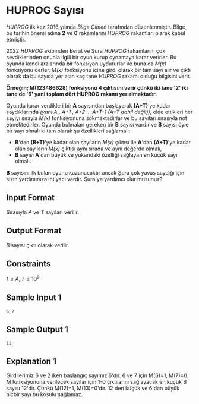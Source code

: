 <script src="https://cdn.mathjax.org/mathjax/latest/MathJax.js?config=TeX-AMS-MML_HTMLorMML" type="text/javascript"></script>

# HUPROG Sayısı
_HUPROG_ ilk kez 2016 yılında _Bilge Çimen_ tarafından düzenlenmiştir. Bilge, bu tarihin önemi adına **2** ve **6** rakamlarını _HUPROG_ rakamları olarak kabul etmiştir.

2022 _HUPROG_ ekibinden Berat ve Şura _HUPROG_ rakamlarını çok sevdiklerinden onunla ilgili bir oyun kurup oynamaya karar verirler. Bu oyunda kendi aralarında bir fonksiyon uydururlar ve buna da _M(x)_ fonksiyonu derler. _M(x)_ fonksiyonu içine girdi olarak bir tam sayı alır ve çıktı olarak da bu sayıda yer alan kaç tane _HUPROG_ rakamı olduğu bilgisini verir.

**Örneğin; M(123486628) fonksiyonu 4 çıktısını verir çünkü iki tane '2' iki tane de '6' yani toplam dört HUPROG rakamı yer almaktadır.**

Oyunda karar verdikleri bir **A** sayısından başlayarak **(A+T)**'ye kadar saydıklarında _(yani A , A+1 , A+2 ... A+T-1 (A+T dahil değil))_, elde ettikleri her sayıyı sırayla _M(x)_ fonksiyonuna sokmaktadırlar ve bu sayıları sırasıyla not etmektedirler. Oyunda bulmaları gereken bir **B** sayısı vardır ve **B** sayısı öyle bir sayı olmalı ki tam olarak şu özellikleri sağlamalı:

-   **B**'den **(B+T)**'ye kadar olan sayıların _M(x)_ çıktısı ile **A**'dan **(A+T)**'ye kadar olan sayıların _M(x)_ çıktısı aynı sırada ve aynı değerde olmalı,
-   **B** sayısı **A**'dan büyük ve yukarıdaki özelliği sağlayan en küçük sayı olmalı.

**B** sayısını ilk bulan oyunu kazanacaktır ancak Şura çok yavaş saydığı için sizin yardımınıza ihtiyacı vardır. Şura'ya yardımcı olur musunuz?

## Input Format
Sırasıyla _A_ ve _T_ sayıları verilir.

## Output Format
_B_ sayısı çıktı olarak verilir.

## Constraints
$1 \leq A, T \leq 10^9$

## Sample Input 1
```
6 2
```

## Sample Output 1
```
12
```

## Explanation 1

Girdilerimiz 6 ve 2 iken başlangıç sayımız 6'dır. 6 ve 7 için M(6)=1, M(7)=0. M fonksiyonuna verilecek sayılar için 1-0 çıktılarını sağlayacak en küçük B sayısı 12'dir. Çünkü M(12)=1, M(13)=0'dır. 12 den küçük ve 6'dan büyük hiçbir sayı bu koşulu sağlamaz.